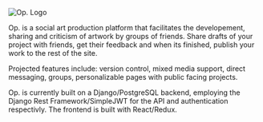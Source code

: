 ![Op. Logo](https://i.ibb.co/qFGRSbX/Op-Logo-V1-WEB-copy.jpg)


Op. is a social art production platform that facilitates the developement, sharing and criticism of artwork by groups of friends. Share drafts of your project with friends, get their feedback and when its finished, publish your work to the rest of the site. 

Projected features include: version control, mixed media support, direct messaging, groups, personalizable pages with public facing projects.

Op. is currently built on a Django/PostgreSQL backend, employing the Django Rest Framework/SimpleJWT for the API and authentication respectivly. The frontend is built with React/Redux.
